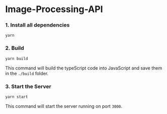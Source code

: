 # Image-Processing-API

### 1. Install all dependencies

`yarn`

### 2. Build

`yarn build`

This command will build the typeScript code into JavaScript and save them in the `./build` folder.

### 3. Start the Server

`yarn start`

This command will start the server running on port `3000`.
